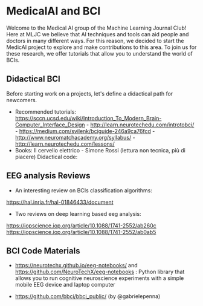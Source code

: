 # MedicalAI and BCI
Welcome to the Medical AI group of the Machine Learning Journal Club! 
Here at MLJC we believe that AI techniques and tools can aid people and doctors in many different ways. For this reason, we decided to start the MedicAI project to explore and make contributions to this area.
To join us for these research, we offer tutorials that allow you to understand the world of BCIs.

## Didactical BCI

Before starting work on a projects, let's define a didactical path for newcomers.

* Recommended tutorials: https://sccn.ucsd.edu/wiki/Introduction_To_Modern_Brain-Computer_Interface_Design - http://learn.neurotechedu.com/introtobci/ - https://medium.com/svilenk/bciguide-246a9ca76fcd - http://www.neuromatchacademy.org/syllabus/ -
http://learn.neurotechedu.com/lessons/
* Books:
Il cervello elettrico - Simone Rossi (lettura non tecnica, più di piacere)
Didactical code:

## EEG analysis Reviews

* An interesting review on BCIs classification algorithms:

https://hal.inria.fr/hal-01846433/document

* Two reviews on deep learning based eeg analysis:

https://iopscience.iop.org/article/10.1088/1741-2552/ab260c
https://iopscience.iop.org/article/10.1088/1741-2552/ab0ab5

## BCI Code Materials 

* https://neurotechx.github.io/eeg-notebooks/ and https://github.com/NeuroTechX/eeg-notebooks : Python library that allows you to run cognitive neuroscience experiments with a simple mobile EEG device and laptop computer

* https://github.com/bbci/bbci_public/ (by @gabrielepenna)


